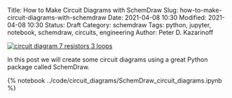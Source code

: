 Title: How to Make Circuit Diagrams with SchemDraw
Slug: how-to-make-circuit-diagrams-with-schemdraw
Date: 2021-04-08 10:30
Modified: 2021-04-08 10:30
Status: Draft
Category: schemdraw
Tags: python, jupyter, notebook, schemdraw, circuits, engineering
Author: Peter D. Kazarinoff

[![circuit diagram 7 resistors 3 loops]({static}/posts/schemdraw/7_resistors_3_loops.png)]({filename}/posts/schemdraw/circuit_diagrams_with_schemdraw.md)

In this post we will create some circuit diagrams using a great Python package called SchemDraw.

{% notebook ../code/circuit_diagrams/SchemDraw_circuit_diagrams.ipynb %}
